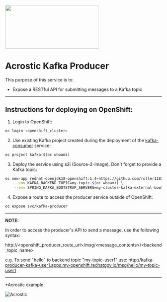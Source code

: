 <img src="https://developers.redhat.com/blog/wp-content/uploads/2018/10/Untitled-drawing-4.png" data-canonical-src="https://developers.redhat.com/blog/wp-content/uploads/2018/10/Untitled-drawing-4.png" width="300" height="140" />

# Acrostic Kafka Producer

This purpose of this service is to:
  * Expose a RESTful API for submitting messages to a Kafka topic

---

## Instructions for deploying on OpenShift:
  1. Login to OpenShift:
```sh
oc login <openshift_cluster>
```
  2. Use existing Kafka project created during the deployment of the [kafka-consumer](https://github.com/roller1187/kafka-consumer) service:
```sh
oc project kafka-$(oc whoami)
```
  3. Deploy the service using s2i (Source-2-Image). Don't forget to provide a Kafka topic:
```sh
oc new-app redhat-openjdk18-openshift:1.4~https://github.com/roller1187/kafka-producer.git \
    --env KAFKA_BACKEND_TOPIC=my-topic-$(oc whoami) \
    --env SPRING_KAFKA_BOOTSTRAP_SERVERS=my-cluster-kafka-external-bootstrap.kafka-demo.svc.cluster.local:9094
```
  4. Expose a route to access the producer service outside of OpenShift:
```sh
oc expose svc/kafka-producer
```

---
**NOTE:**

In order to access the producer's API to send a message, use the following syntax:

http://<openshift_producer_route_url>/msg/<message_contents>/<backend_topic_name>

e.g. To send "hello" to backend topic "my-topic-user1" use:
http://kafka-producer-kafka-user1.apps.my-openshift.redhatgov.io/msg/hello/my-topic-user1

---

*Acrostic example:

![Acrostic](https://www.researchgate.net/profile/Andrew_Finch/publication/260593143/figure/fig3/AS:392472879484941@1470584234596/Acrostic-poem-Teaching-points-Spelling-Vocabulary-Dictionary-Holmes-Moulton-2001.png)
